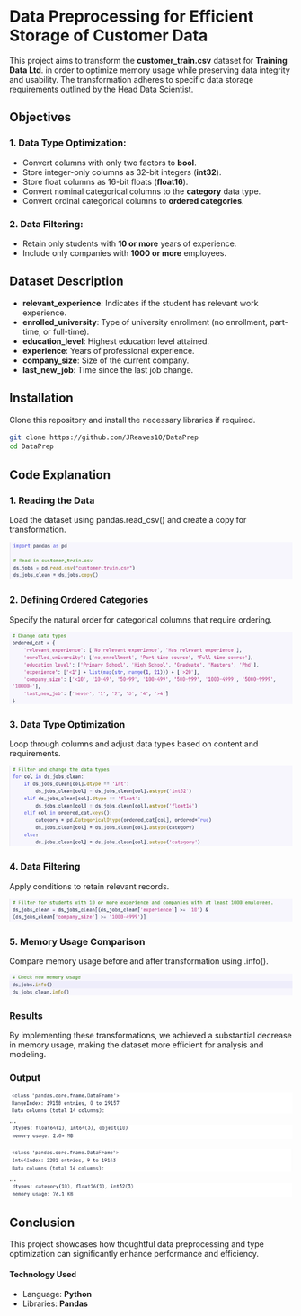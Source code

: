# Data Preprocessing for Efficient Storage of Customer Data

This project aims to transform the **customer_train.csv** dataset for **Training Data Ltd**. in order to optimize memory usage while preserving data integrity and usability. The transformation adheres to specific data storage requirements outlined by the Head Data Scientist.

## Objectives
### 1. Data Type Optimization:
- Convert columns with only two factors to **bool**.
- Store integer-only columns as 32-bit integers (**int32**).
- Store float columns as 16-bit floats (**float16**).
- Convert nominal categorical columns to the **category** data type.
- Convert ordinal categorical columns to **ordered categories**.
### 2. Data Filtering:
- Retain only students with **10 or more** years of experience.
- Include only companies with **1000 or more** employees.

## Dataset Description
- **relevant_experience**: Indicates if the student has relevant work experience.
- **enrolled_university**: Type of university enrollment (no enrollment, part-time, or full-time).
- **education_level**: Highest education level attained.
- **experience**: Years of professional experience.
- **company_size**: Size of the current company.
- **last_new_job**: Time since the last job change.

## Installation
Clone this repository and install the necessary libraries if required.
```bash
git clone https://github.com/JReaves10/DataPrep
cd DataPrep
```

## Code Explanation
### 1. Reading the Data
Load the dataset using pandas.read_csv() and create a copy for transformation.

![image](first.png)

### 2. Defining Ordered Categories
Specify the natural order for categorical columns that require ordering.

![image](second.png)

### 3. Data Type Optimization
Loop through columns and adjust data types based on content and requirements.

![image](third.png)

### 4. Data Filtering
Apply conditions to retain relevant records.

![image](fourth.png)

### 5. Memory Usage Comparison
Compare memory usage before and after transformation using .info().

![image](fifth.png)

### Results
By implementing these transformations, we achieved a substantial decrease in memory usage, making the dataset more efficient for analysis and modeling.

### Output
![image](sixth1.png)
  ...
![image](sixth2.png)

![image](seventh1.png)
  ...
![image](seventh2.png)


## Conclusion
This project showcases how thoughtful data preprocessing and type optimization can significantly enhance performance and efficiency.

#### Technology Used
- Language: **Python**
- Libraries: **Pandas**
